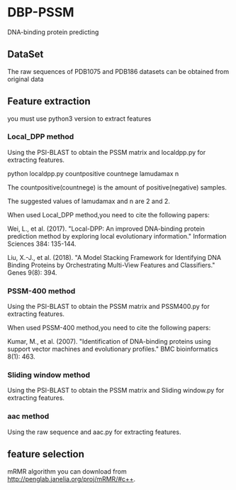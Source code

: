 # DBP-PSSM
DNA-binding protein predicting
## DataSet
The raw sequences of PDB1075 and PDB186 datasets can be obtained from original data
## Feature extraction
you must use python3 version to extract features
### Local_DPP method
Using the PSI-BLAST to obtain the PSSM matrix and localdpp.py for extracting features.

python localdpp.py countpositive countnege lamudamax n

The countpositive(countnege) is the amount of positive(negative) samples.

The suggested values of lamudamax and n are 2 and 2.


When used Local_DPP method,you need to cite the following papers:

Wei, L., et al. (2017). "Local-DPP: An improved DNA-binding protein prediction method by exploring local evolutionary information." Information Sciences 384: 135-144.

Liu, X.-J., et al. (2018). "A Model Stacking Framework for Identifying DNA Binding Proteins by Orchestrating Multi-View Features and Classifiers." Genes 9(8): 394.

### PSSM-400 method
Using the PSI-BLAST to obtain the PSSM matrix and PSSM400.py for extracting features.

When used PSSM-400 method,you need to cite the following papers:

Kumar, M., et al. (2007). "Identification of DNA-binding proteins using support vector machines and evolutionary profiles." BMC bioinformatics 8(1): 463.

### Sliding window method
Using the PSI-BLAST to obtain the PSSM matrix and Sliding window.py for extracting features.
### aac method
Using the raw sequence and aac.py for extracting features.
## feature selection
mRMR algorithm you can download from http://penglab.janelia.org/proj/mRMR/#c++.

